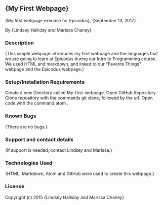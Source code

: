 ## {My First Webpage}

{My first webpage exercise for Epicodus}, {September 13, 2017}

By {Lindsey Halliday and Marissa Chaney}

### Description

{This simple webpage introduces my first webpage and the languages that we are going to learn at Epicodus during our Intro to Programming course. We used HTML and markdown, and linked to our "Favorite Things" webpage and the Epicodus webpage.}

### Setup/Installation Requirements

Create a new Directory called My-first-webpage.
Open GitHub Repository.
Clone repository with the commands git clone, followed by the url.
Open code with the command atom .

### Known Bugs

{There are no bugs.}

### Support and contact details

{If support is needed, contact Lindsey and Marissa.}

### Technologies Used

{HTML, Markdown, Atom and GitHub were used to create this webpage.}

### License

Copyright (c) 2015 {Lindsey Halliday and Marissa Chaney}
